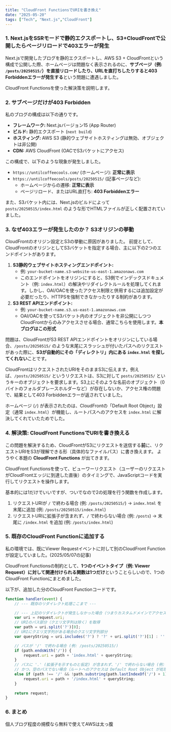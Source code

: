 ```yaml
---
title: "CloudFront FunctionsでURIを書き換え"
date: "2025-05-20"
tags: ["Tech", "Next.js","CloudFront"]
---
```



### 1. Next.jsをSSRモードで静的エクスポートし、S3+CloudFrontで公開したらページリロードで403エラーが発生

Next.jsで開発したブログを静的エクスポートし、AWS S3 + CloudFrontという構成で公開した際、ホームページは問題なく表示されるのに、**サブページ（例: `/posts/20250515/`）を直接リロードしたり、URLを直打ちしたりすると403 Forbiddenエラーが発生する**という問題に遭遇しました。

CloudFront Functionsを使った解決策を説明します。


### 2. サブページだけが403 Forbidden

私のブログの構成は以下の通りです。

* **フレームワーク:** Next.jsバージョン15 (App Router)
* **ビルド:** 静的エクスポート (`next build`)
* **ホスティング:** AWS S3 (静的ウェブサイトホスティングは無効、オブジェクトは非公開)
* **CDN:** AWS CloudFront (OACでS3バケットにアクセス)

この構成で、以下のような現象が発生しました。

* `https://untilcoffeecools.com/` (ホームページ): **正常に表示**
* `https://untilcoffeecools/posts/20250515/` (記事ページなど):
    * ホームページからの遷移: **正常に表示**
    * ページリロード、またはURL直打ち: **403 Forbiddenエラー**

また、S3バケット内には、Next.jsのビルドによって `posts/20250515/index.html` のような形でHTMLファイルが正しく配置されていました。


### 3. なぜ403エラーが発生したのか？ S3オリジンの挙動

CloudFrontのオリジン設定とS3の挙動に原因がありました。
前提として、CloudFrontのオリジンとしてS3バケットを指定する場合、主に以下の2つのエンドポイントがあります。

1.  **S3静的ウェブサイトホスティングエンドポイント:**
    * 例: `your-bucket-name.s3-website-us-east-1.amazonaws.com`
    * このエンドポイントをオリジンにすると、S3側でインデックスドキュメント（例: `index.html`）の解決やリダイレクトルールを処理してくれます。しかし、OAI/OACを使ったアクセス制限と併用するには追加設定が必要だったり、HTTPSを強制できなかったりする制約があります。
2.  **S3 REST APIエンドポイント:**
    * 例: `your-bucket-name.s3.us-east-1.amazonaws.com`
    * OAI/OACを使ってS3バケット内のオブジェクトを非公開にしつつCloudFrontからのみアクセスさせる場合、通常こちらを使用します。**本ブログはこの形式**

問題は、CloudFrontがS3 REST APIエンドポイントをオリジンにしている場合、`/posts/20250515/` のような末尾にスラッシュが付いたパスへのリクエストがあった際に、**S3が自動的にその「ディレクトリ」内にある `index.html` を探してくれない**ことです。

CloudFrontはリクエストされたURIをそのままS3に伝えます。例えば、`/posts/20250515/` というリクエストは、S3に対して `posts/20250515/` というキーのオブジェクトを要求します。S3上にそのような名前のオブジェクト（0バイトのフォルダプレースホルダーなど）が存在しないか、アクセス権の問題で、結果として403 Forbiddenエラーが返されていました。

ホームページ (`/`) が表示されたのは、CloudFrontの「Default Root Object」設定（通常 `index.html`）が機能し、ルートパスへのアクセスを `index.html` に解決してくれていたためでした。


### 4. 解決策: CloudFront FunctionsでURIを書き換える

この問題を解決するため、CloudFrontがS3にリクエストを送信する**前**に、リクエストURIをS3が理解できる形（具体的なファイルパス）に書き換えます。
ようやく本題の **CloudFront Functions** が出てきます。

CloudFront Functionsを使って、ビューワーリクエスト（ユーザーのリクエストがCloudFrontエッジに到達した直後）のタイミングで、JavaScriptコードを実行してリクエストを操作します。

基本的には1だけでいいですが、ついでなので2の処理を行う関数を作成します。

1.  リクエストURIが `/` で終わる場合 (例: `/posts/20250515/`) → `index.html` を末尾に追加 (例: `/posts/20250515/index.html`)
2.  リクエストURIに拡張子が含まれず、`/` で終わらない場合 (例: `/posts`) → 末尾に `/index.html` を追加 (例: `/posts/index.html`)


### 5. 既存のCloudFront Functionに追加する

私の環境では、既にViewer Requestイベントに対して別のCloudFront Functionが設定していました。(2025/05/07の記事)

CloudFront Functionsの制約として、**1つのイベントタイプ（例: Viewer Request）に対して関連付けられる関数は1つだけ**ということらしいので、1つのCloudFront Functionにまとめました。

以下が、追加した分のCloudFront Functionコードです。

```javascript
function handler(event) {
    // --- 既存のリダイレクト処理ここまで ---

    // --- 上記のリダイレクトが発生しなかった場合（つまりカスタムドメインでアクセスされた場合）のみ、以下のURI書き換え処理を実行 ---
    var uri = request.uri;
    // URIのパス部分（クエリ文字列は除く）を取得
    var path = uri.split('?')[0];
    // URIにクエリ文字列がある場合のクエリ文字列部分
    var queryString = uri.includes('?') ? '?' + uri.split('?')[1] : '';

    // パスが '/' で終わる場合 (例: /posts/20250515/)
    if (path.endsWith('/')) {
        request.uri = path + 'index.html' + queryString;
    }
    // パスに '.' (拡張子を示すものと仮定) が含まれず、'/' で終わらない場合 (例: /posts)
    // かつ、空のパスでない場合（ルートへのアクセスは Default Root Object が処理するため）
    else if (path !== '/' && !path.substring(path.lastIndexOf('/') + 1).includes('.')) {
        request.uri = path + '/index.html' + queryString;
    }
    
    return request;
}
```


### 6. まとめ
個人ブログ程度の規模なら無料で使えてAWSは太っ腹